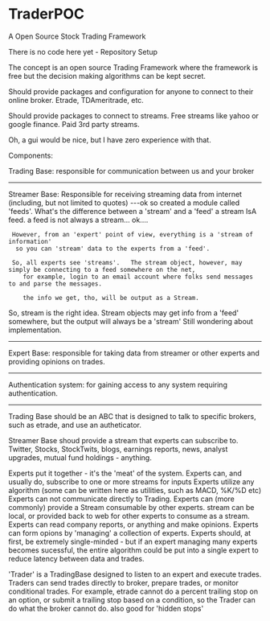 TraderPOC
=========

A Open Source Stock Trading Framework

There is no code here yet - Repository Setup

The concept is an open source Trading Framework where the framework is free but the decision making algorithms can be kept secret.

Should provide packages and configuration for anyone to connect to their online broker.
  Etrade, TDAmeritrade, etc.

Should provide packages to connect to streams.
  Free streams like yahoo or google finance.
  Paid 3rd party streams.

Oh, a gui would be nice, but I have zero experience with that.




Components:

Trading Base: responsible for communication between us and your broker

-----------

Streamer Base: Responsible for receiving streaming data from internet (including, but not limited to quotes)
  ---ok so created a module called 'feeds'.  What's the difference between a 'stream' and a 'feed'
     a stream IsA feed.  a feed is not always a stream... ok....
     
     However, from an 'expert' point of view, everything is a 'stream of information'  
      so you can 'stream' data to the experts from a 'feed'.
     
     So, all experts see 'streams'.   The stream object, however, may simply be connecting to a feed somewhere on the net,
        for example, login to an email account where folks send messages to and parse the messages.
        
        the info we get, tho, will be output as a Stream.
     
So, stream is the right idea.  Stream objects may get info from a 'feed' somewhere, but the output will always be a 'stream'
  Still wondering about implementation.

---------------

Expert Base: responsible for taking data from streamer or other experts and providing opinions on trades.

---------------

Authentication system:  for gaining access to any system requiring authentication.

---------------


Trading Base should be an ABC that is designed to talk to specific brokers, such as etrade, and use an autheticator.

Streamer Base shoud provide a stream that experts can subscribe to.
   Twitter, Stocks, StockTwits, blogs, earnings reports, news, analyst upgrades, mutual fund holdings - anything.
   
   
Experts put it together - it's the 'meat' of the system.
   Experts can, and usually do, subscribe to one or more streams for inputs
   Experts utilize any algorithm (some can be written here as utilities, such as MACD, %K/%D etc)
   Experts can not communicate directly to Trading.
   Experts can (more commonly) provide a Stream consumable by other experts.
      stream can be local, or provided back to web for other experts to consume as a stream.
   Experts can read company reports, or anything and make opinions.
   Experts can form opions by 'managing' a collection of experts.
   Experts should, at first, be extremely single-minded - but if an expert managing many experts becomes sucessful, the entire
    algorithm could be put into a single expert to reduce latency between data and trades.
   
   
'Trader' is a TradingBase designed to listen to an expert and execute trades.
   Traders can send trades directly to broker, prepare trades, or monitor conditional trades.
   For example, etrade cannot do a percent trailing stop on an option, or submit a trailing stop based on a condition,
    so the Trader can do what the broker cannot do.
    also good for 'hidden stops'
   
   
